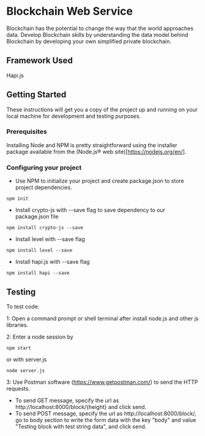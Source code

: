 # Blockchain Web Service

Blockchain has the potential to change the way that the world approaches data. 
Develop Blockchain skills by understanding the data model behind Blockchain by developing your own simplified private blockchain.

## Framework Used

Hapi.js

## Getting Started

These instructions will get you a copy of the project up and running on your local machine for development and testing purposes.

### Prerequisites

Installing Node and NPM is pretty straightforward using the installer package available from the (Node.js® web site)[https://nodejs.org/en/].


### Configuring your project

- Use NPM to initialize your project and create package.json to store project dependencies.
```
npm init
```
- Install crypto-js with --save flag to save dependency to our package.json file
```
npm install crypto-js --save
```
- Install level with --save flag
```
npm install level --save
```
- Install hapi.js with --save flag
```
npm install hapi --save
```

## Testing

To test code:

1: Open a command prompt or shell terminal after install node.js and other js libraries.

2: Enter a node session by  

```
npm start
```

or with server.js

```
node server.js
```

3: Use Postman software (https://www.getpostman.com/) to send the HTTP requests.
  - To send GET message, specify the url as http://localhost:8000/block/{height} and click send.
  - To send POST message, specify the url as http://localhost:8000/block/, go to body section to write the form data with the key "body" and value "Testing block with test string data", and click send.



